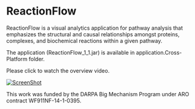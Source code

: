 ReactionFlow
=============
ReactionFlow is a visual analytics application for pathway analysis that emphasizes the structural and causal relationships amongst proteins, complexes, and biochemical reactions within a given pathway.

The application (ReactionFlow_1_1.jar) is available in application.Cross-Platform folder.

Please click to watch the overview video.

[![ScreenShot](http://www.cs.uic.edu/~tdang/ReactionFlow/TeaserVideo.png)](http://www.cs.uic.edu/~tdang/ReactionFlow/video.mp4)

This work was funded by the DARPA Big Mechanism Program under ARO contract WF911NF-14-1-0395.
